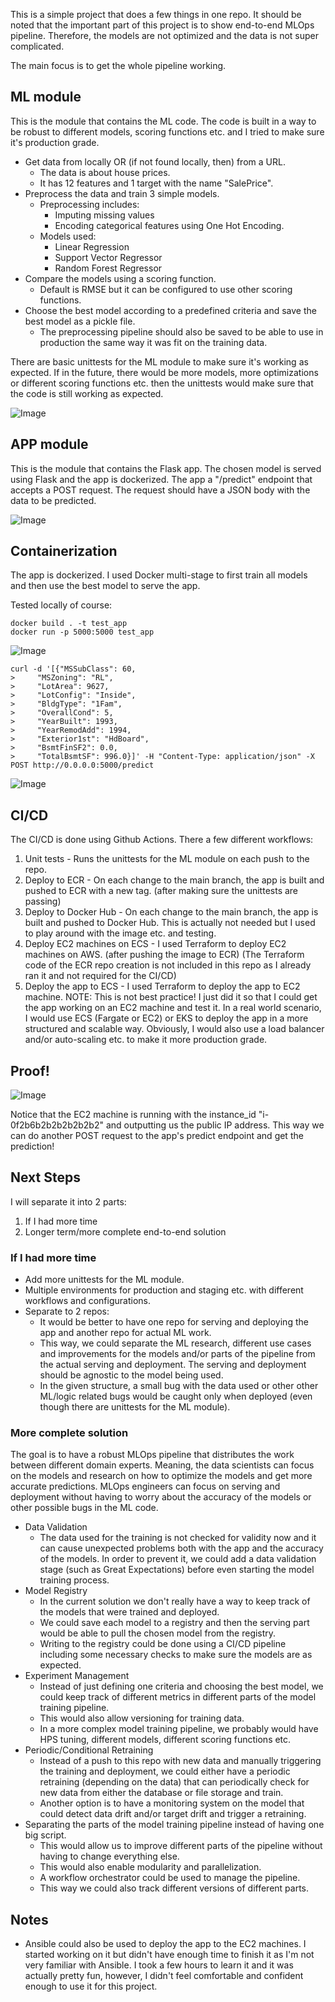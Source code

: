 This is a simple project that does a few things in one repo.
It should be noted that the important part of this project is to show end-to-end MLOps pipeline. 
Therefore, the models are not optimized and the data is not super complicated.

The main focus is to get the whole pipeline working.

## ML module
This is the module that contains the ML code. 
The code is built in a way to be robust to different models, scoring functions etc. and I tried to make sure
it's production grade.

- Get data from locally OR (if not found locally, then) from a URL.
  - The data is about house prices.
  - It has 12 features and 1 target with the name "SalePrice".
- Preprocess the data and train 3 simple models.
  - Preprocessing includes:
    - Imputing missing values
    - Encoding categorical features using One Hot Encoding.
  - Models used:
    - Linear Regression
    - Support Vector Regressor
    - Random Forest Regressor
- Compare the models using a scoring function.
  - Default is RMSE but it can be configured to use other scoring functions.
- Choose the best model according to a predefined criteria and save the best model as
a pickle file.
  - The preprocessing pipeline should also be saved to be able to use in production the same way it was fit on the training data.

There are basic unittests for the ML module to make sure it's working as expected.
If in the future, there would be more models, more optimizations or different scoring functions
etc. then the unittests would make sure that the code is still working as expected.

![Image](images/img_2.png)

## APP module
This is the module that contains the Flask app.
The chosen model is served using Flask and the app is dockerized.
The app a "/predict" endpoint that accepts a POST request.
The request should have a JSON body with the data to be predicted.

![Image](images/img.png)

## Containerization
The app is dockerized.
I used Docker multi-stage to first train all models and then use the best model to serve the app.

Tested locally of course:
``` shell
docker build . -t test_app
docker run -p 5000:5000 test_app
```
![Image](images/img_1.png)

```
curl -d '[{"MSSubClass": 60,
>     "MSZoning": "RL",
>     "LotArea": 9627,
>     "LotConfig": "Inside",
>     "BldgType": "1Fam",
>     "OverallCond": 5,
>     "YearBuilt": 1993,
>     "YearRemodAdd": 1994,
>     "Exterior1st": "HdBoard",
>     "BsmtFinSF2": 0.0,
>     "TotalBsmtSF": 996.0}]' -H "Content-Type: application/json" -X POST http://0.0.0.0:5000/predict
```

![Image](images/img_3.png)


## CI/CD
The CI/CD is done using Github Actions.
There a few different workflows:
1) Unit tests - Runs the unittests for the ML module on each push to the repo.
2) Deploy to ECR - On each change to the main branch, the app is built and pushed to ECR with a new tag. (after making sure the unittests are passing)
3) Deploy to Docker Hub - On each change to the main branch, the app is built and pushed to Docker Hub. 
This is actually not needed but I used to play around with the image etc. and testing.
4) Deploy EC2 machines on ECS - I used Terraform to deploy EC2 machines on AWS. (after pushing the image to ECR)
   (The Terraform code of the ECR repo creation is not included in this repo as I already ran it and not required for the CI/CD)
5) Deploy the app to ECS - I used Terraform to deploy the app to EC2 machine.
NOTE: This is not best practice! I just did it so that I could get the app working on an EC2 machine and test it.
In a real world scenario, I would use ECS (Fargate or EC2) or EKS to deploy the app in a more structured and scalable way.
Obviously, I would also use a load balancer and/or auto-scaling etc. to make it more production grade.

## Proof!
![Image](images/img_4.png)

Notice that the EC2 machine is running with the instance_id "i-0f2b6b2b2b2b2b2b2" and outputting us the public IP address.
This way we can do another POST request to the app's predict endpoint and get the prediction!

## Next Steps
I will separate it into 2 parts:
1) If I had more time
2) Longer term/more complete end-to-end solution

### If I had more time
- Add more unittests for the ML module.
- Multiple environments for production and staging etc. with different workflows and configurations.
- Separate to 2 repos:
  - It would be better to have one repo for serving and deploying the app and another repo for actual ML work.
  - This way, we could separate the ML research, different use cases and improvements for the models and/or parts of
  the pipeline from the actual serving and deployment. The serving and deployment should be agnostic to the model being used.
  - In the given structure, a small bug with the data used or other other ML/logic related bugs would be caught only when deployed
    (even though there are unittests for the ML module).

### More complete solution
The goal is to have a robust MLOps pipeline that distributes the work between different domain experts. Meaning, the 
data scientists can focus on the models and research on how to optimize the models and get more accurate predictions.
MLOps engineers can focus on serving and deployment without having to worry about the accuracy of the models or other possible
bugs in the ML code.

- Data Validation
  - The data used for the training is not checked for validity now and it can cause unexpected problems both with the app
  and the accuracy of the models. In order to prevent it, we could add a data validation stage (such as Great Expectations) before even starting the model
  training process.
- Model Registry
  - In the current solution we don't really have a way to keep track of the models that were trained and deployed.
  - We could save each model to a registry and then the serving part would be able to pull the chosen model from the registry.
  - Writing to the registry could be done using a CI/CD pipeline including some necessary checks to make sure the models are as expected.
- Experiment Management
  - Instead of just defining one criteria and choosing the best model, we could keep track of different metrics in different 
  parts of the model training pipeline.
  - This would also allow versioning for training data.
  - In a more complex model training pipeline, we probably would have HPS tuning, different models, different scoring functions etc.
- Periodic/Conditional Retraining
  - Instead of a push to this repo with new data and manually triggering the training and deployment, we could either have a
  periodic retraining (depending on the data) that can periodically check for new data from either the database or file storage and train.
  - Another option is to have a monitoring system on the model that could detect data drift and/or target drift and trigger a retraining.
- Separating the parts of the model training pipeline instead of having one big script.
  - This would allow us to improve different parts of the pipeline without having to change everything else.
  - This would also enable modularity and parallelization.
  - A workflow orchestrator could be used to manage the pipeline.
  - This way we could also track different versions of different parts.

## Notes
- Ansible could also be used to deploy the app to the EC2 machines. 
I started working on it but didn't have enough time to finish it as I'm not very familiar with Ansible.
I took a few hours to learn it and it was actually pretty fun, however, I didn't feel comfortable and confident enough to
use it for this project.
